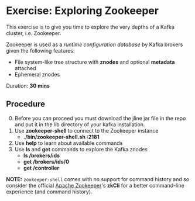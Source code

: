 # Exercise: Exploring Zookeeper

This exercise is to give you time to explore the very depths of a Kafka cluster, i.e. Zookeeper.

Zookeeper is used as a _runtime configuration database_ by Kafka brokers given the following features:

* File system-like tree structure with **znodes** and optional **metadata** attached
* Ephemeral znodes

Duration: **30 mins**


## Procedure
0. Before you can proceed you must download the jline jar file in the repo and put it in the lib directory of your kafka installation.
1. Use **zookeeper-shell** to connect to the Zookeeper instance
    * **./bin/zookeeper-shell.sh :2181**
2. Use **help** to learn about available commands
3. Use **ls** and **get** commands to explore the Kafka znodes
    * **ls /brokers/ids**
    * **get /brokers/ids/0**
    * **get /controller**

**NOTE:** `zookeeper-shell` comes with no support for command history and so consider the official [Apache Zookeeper](https://zookeeper.apache.org/)'s **zkCli** for a better command-line experience (and command history).
